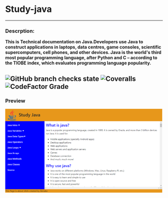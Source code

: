# Study-java
----
### Descrption:
**This is Technical documentation on Java.Developers use Java to construct applications in laptops, data centres, game consoles, scientific supercomputers, cell phones, and other devices. Java is the world's third most popular programming language, after Python and C – according to the TIOBE index, which evaluates programming language popularity.**
###
![GitHub branch checks state](https://img.shields.io/github/checks-status/bben95/Study-java/main?style=for-the-badge)
![Coveralls](https://img.shields.io/coveralls/github/bben95/Study-java?style=for-the-badge)
![CodeFactor Grade](https://img.shields.io/codefactor/grade/github/bben95/Study-java/main?style=for-the-badge)
----
### Preview
![ScreenShot](/javass.png)

